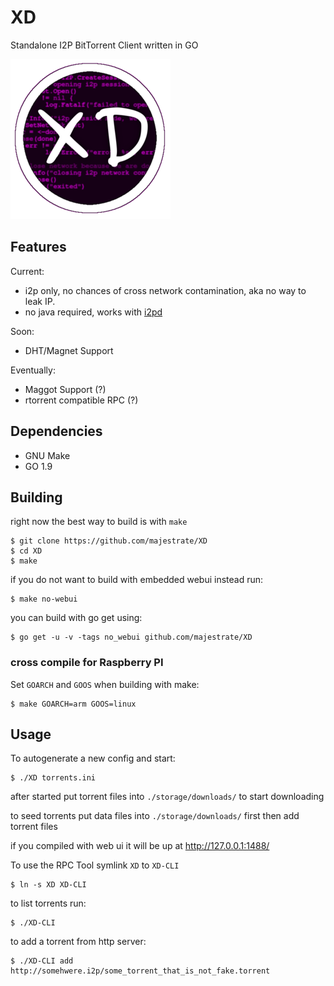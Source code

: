 # XD

Standalone I2P BitTorrent Client written in GO

![XD](contrib/logos/xd_logo_256x256.png)

## Features

Current:

* i2p only, no chances of cross network contamination, aka no way to leak IP.
* no java required, works with [i2pd](https://github.com/purplei2p/i2pd)

Soon:

* DHT/Magnet Support

Eventually:

* Maggot Support (?)
* rtorrent compatible RPC (?)

## Dependencies

* GNU Make
* GO 1.9


## Building

right now the best way to build is with `make`

    $ git clone https://github.com/majestrate/XD
    $ cd XD
    $ make

if you do not want to build with embedded webui instead run:

    $ make no-webui

you can build with go get using:

    $ go get -u -v -tags no_webui github.com/majestrate/XD

### cross compile for Raspberry PI

Set `GOARCH` and `GOOS` when building with make:

    $ make GOARCH=arm GOOS=linux


## Usage

To autogenerate a new config and start:

    $ ./XD torrents.ini

after started put torrent files into `./storage/downloads/` to start downloading

to seed torrents put data files into `./storage/downloads/` first then add torrent files

if you compiled with web ui it will be up at http://127.0.0.1:1488/

To use the RPC Tool symlink `XD` to `XD-CLI`

    $ ln -s XD XD-CLI

to list torrents run:

    $ ./XD-CLI


to add a torrent from http server:

    $ ./XD-CLI add http://somehwere.i2p/some_torrent_that_is_not_fake.torrent
